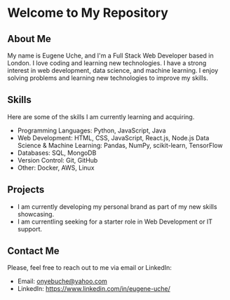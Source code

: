 # Welcome to My Repository

## About Me
My name is Eugene Uche, and I'm a Full Stack Web Developer based in London.
I love coding and learning new technologies. I have a strong interest in web development, 
data science, and machine learning. I enjoy solving problems and learning new technologies to improve my skills.

## Skills
Here are some of the skills I am currently learning and acquiring.
- Programming Languages: Python, JavaScript, Java
- Web Development: HTML, CSS, JavaScript, React.js, Node.js
  Data Science & Machine Learning: Pandas, NumPy, scikit-learn, TensorFlow
- Databases: SQL, MongoDB
- Version Control: Git, GitHub
- Other: Docker, AWS, Linux

## Projects
- I am currently developing my personal brand as part of my new skills showcasing.
- I am currentling seeking for a starter role in Web Development or IT support.

## Contact Me
Please, feel free to reach out to me via email or LinkedIn:
- Email: onyebuche@yahoo.com
- LinkedIn: https://www.linkedin.com/in/eugene-uche/
